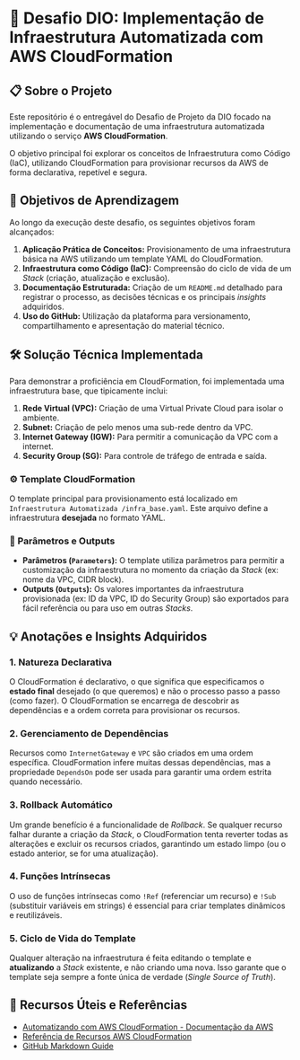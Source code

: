 # 🚀 Desafio DIO: Implementação de Infraestrutura Automatizada com AWS CloudFormation

## 📋 Sobre o Projeto

Este repositório é o entregável do Desafio de Projeto da DIO  focado na implementação e documentação de uma infraestrutura automatizada utilizando o serviço **AWS CloudFormation**.

O objetivo principal foi explorar os conceitos de Infraestrutura como Código (IaC), utilizando CloudFormation para provisionar recursos da AWS de forma declarativa, repetível e segura.

## 🎯 Objetivos de Aprendizagem

Ao longo da execução deste desafio, os seguintes objetivos foram alcançados:

1.  **Aplicação Prática de Conceitos:** Provisionamento de uma infraestrutura básica na AWS utilizando um template YAML do CloudFormation.
2.  **Infraestrutura como Código (IaC):** Compreensão do ciclo de vida de um *Stack* (criação, atualização e exclusão).
3.  **Documentação Estruturada:** Criação de um `README.md` detalhado para registrar o processo, as decisões técnicas e os principais *insights* adquiridos.
4.  **Uso do GitHub:** Utilização da plataforma para versionamento, compartilhamento e apresentação do material técnico.

## 🛠 Solução Técnica Implementada

Para demonstrar a proficiência em CloudFormation, foi implementada uma infraestrutura base, que tipicamente inclui:

1.  **Rede Virtual (VPC):** Criação de uma Virtual Private Cloud para isolar o ambiente.
2.  **Subnet:** Criação de pelo menos uma sub-rede dentro da VPC.
3.  **Internet Gateway (IGW):** Para permitir a comunicação da VPC com a internet.
4.  **Security Group (SG):** Para controle de tráfego de entrada e saída.

### ⚙️ Template CloudFormation

O template principal para provisionamento está localizado em `Infraestrutura Automatizada
/infra_base.yaml`. Este arquivo define a infraestrutura **desejada** no formato YAML.

### 📄 Parâmetros e Outputs

* **Parâmetros (`Parameters`):** O template utiliza parâmetros para permitir a customização da infraestrutura no momento da criação da *Stack* (ex: nome da VPC, CIDR block).
* **Outputs (`Outputs`):** Os valores importantes da infraestrutura provisionada (ex: ID da VPC, ID do Security Group) são exportados para fácil referência ou para uso em outras *Stacks*.

## 💡 Anotações e Insights Adquiridos

### 1. **Natureza Declarativa**
O CloudFormation é declarativo, o que significa que especificamos o **estado final** desejado (o que queremos) e não o processo passo a passo (como fazer). O CloudFormation se encarrega de descobrir as dependências e a ordem correta para provisionar os recursos.

### 2. **Gerenciamento de Dependências**
Recursos como `InternetGateway` e `VPC` são criados em uma ordem específica. CloudFormation infere muitas dessas dependências, mas a propriedade `DependsOn` pode ser usada para garantir uma ordem estrita quando necessário.

### 3. **Rollback Automático**
Um grande benefício é a funcionalidade de *Rollback*. Se qualquer recurso falhar durante a criação da *Stack*, o CloudFormation tenta reverter todas as alterações e excluir os recursos criados, garantindo um estado limpo (ou o estado anterior, se for uma atualização).

### 4. **Funções Intrínsecas**
O uso de funções intrínsecas como `!Ref` (referenciar um recurso) e `!Sub` (substituir variáveis em strings) é essencial para criar templates dinâmicos e reutilizáveis.

### 5. **Ciclo de Vida do Template**
Qualquer alteração na infraestrutura é feita editando o template e **atualizando** a *Stack* existente, e não criando uma nova. Isso garante que o template seja sempre a fonte única de verdade (*Single Source of Truth*).

## 🔗 Recursos Úteis e Referências

* [Automatizando com AWS CloudFormation - Documentação da AWS](https://docs.aws.amazon.com/pt_br/AWSCloudFormation/latest/UserGuide/cfn-whatis.html)
* [Referência de Recursos AWS CloudFormation](https://docs.aws.amazon.com/pt_br/AWSCloudFormation/latest/UserGuide/aws-template-resource-type-ref.html)
* [GitHub Markdown Guide](https://guides.github.com/features/mastering-markdown/)
